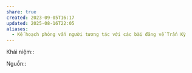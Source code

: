 ```yaml
---
share: true
created: 2023-09-05T16:17
updated: 2025-08-16T22:05
aliases:
  - Kế hoạch phỏng vấn người tương tác với các bài đăng về Trấn Kỳ
---
```

Khái niệm:: 

Nguồn:: 
